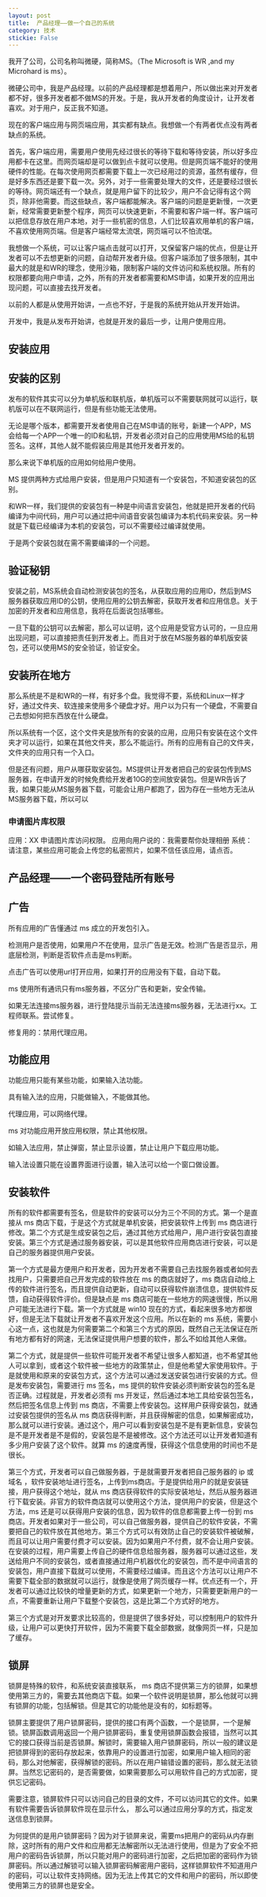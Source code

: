 ```yaml
---
layout: post
title:  产品经理——做一个自己的系统 
category: 技术 
stickie: False
---
```


我开了公司，公司名称叫微硬，简称MS。（The Microsoft is WR ,and my Microhard is ms）。

微硬公司中，我是产品经理。以前的产品经理都是想着用户，所以做出来对开发者都不好，很多开发者都不做MS的开发。于是，我从开发者的角度设计，让开发者喜欢。对于用户，反正我不知道。

<!-- csdn -->
<!--more-->
<!-- 不发布 -->

<div id="toc"></div>


现在的客户端应用与网页端应用，其实都有缺点。我想做一个有两者优点没有两者缺点的系统。

首先，客户端应用，需要用户使用先经过很长的等待下载和等待安装，所以好多应用都卡在这里。而网页端却是可以做到点卡就可以使用。但是网页端不能好的使用硬件的性能。在每次使用网页都需要下载上一次已经用过的资源，虽然有缓存，但是好多东西还是要下载一次。另外，对于一些需要处理大的文件，还是要经过很长的等待。网页端还有一个缺点，就是用户留下的比较少，用户不会记得有这个网页，除非他需要。而这些缺点，客户端都能解决。客户端的问题是更新慢，一次更新，经常需要更新整个程序，网页可以快速更新，不需要和客户端一样。客户端可以把信息存放在用户本地，对于一些机密的信息，人们比较喜欢用单机的客户端，不喜欢使用网页端。但是客户端经常太流氓，网页端可以不怕流氓。

我想做一个系统，可以让客户端点击就可以打开，又保留客户端的优点，但是让开发者可以不去想更新的问题，自动帮开发者升级。但客户端添加了很多限制，其中最大的就是和WR的理念，使用沙箱，限制客户端的文件访问和系统权限。所有的权限都要向用户申请，之外，所有的开发者都需要和MS申请，如果开发的应用出现问题，可以直接去找开发者。




以前的人都是从使用开始讲，一点也不好，于是我的系统开始从开发开始讲。

开发中，我是从发布开始讲，也就是开发的最后一步，让用户使用应用。

## 安装应用

## 安装的区别

发布的软件其实可以分为单机版和联机版，单机版可以不需要联网就可以运行，联机版可以在不联网运行，但是有些功能无法使用。

无论是哪个版本，都需要开发者使用自己在MS申请的账号，新建一个APP，MS会给每一个APP一个唯一的ID和私钥，开发者必须对自己的应用使用MS给的私钥签名。这样，其他人就不能假装应用是其他开发者开发的。

那么来说下单机版的应用如何给用户使用。

MS 提供两种方式给用户安装，但是用户只知道有一个安装包，不知道安装包的区别。

和WR一样，我们提供的安装包有一种是中间语言安装包，他就是把开发者的代码编译为中间代码，用户可以通过把中间语音安装包编译为本机代码来安装。另一种就是下载已经编译为本机的安装包，可以不需要经过编译就使用。

于是两个安装包就在需不需要编译的一个问题。

## 验证秘钥

安装之前，MS系统会自动检测安装包的签名，从获取应用的应用ID，然后到MS服务器获取应用ID的公钥，使用应用的公钥去解密，获取开发者和应用信息。关于加密的开发者和应用信息，我将在后面说包括哪些。

一旦下载的公钥可以去解密，那么可以证明，这个应用是受官方认可的，一旦应用出现问题，可以直接把责任到开发者上。而且对于放在MS服务器的单机版安装包，还可以使用MS的安全验证，验证安全。

## 安装所在地方

那么系统是不是和WR的一样，有好多个盘。我觉得不要，系统和Linux一样才好，通过文件夹、软连接来使用多个硬盘才好。用户以为只有一个硬盘，不需要自己去想如何把东西放在什么硬盘。

所以系统有一个区，这个文件夹是放所有的安装的应用，应用只有安装在这个文件夹才可以运行，如果在其他文件夹，那么不能运行。所有的应用有自己的文件夹，文件夹的应用只有一个入口。

但是还有问题，用户从哪获取安装包。MS提供让开发者把自己的安装包传到MS服务器，在申请开发的时候免费给开发者10G的空间放安装包。但是WR告诉了我，如果只能从MS服务器下载，可能会让用户都跑了，因为存在一些地方无法从MS服务器下载，所以可以


### 申请图片库权限

应用：XX 
申请图片库访问权限。
应用向用户说的：我需要帮你处理相册
系统：请注意，某些应用可能会上传您的私密照片，如果不信任该应用，请点否。






## 产品经理——一个密码登陆所有账号

## 广告

所有应用的广告懂通过 ms 成立的开发包引入。

检测用户是否使用，如果用户不在使用，显示广告是无效。检测广告是否显示，用底层检测，判断是否软件点击是ms判断。

点击广告可以使用url打开应用，如果打开的应用没有下载，自动下载。

ms 使用所有通讯只有ms服务器，不区分广告和更新，安全传输。

如果无法连接ms服务器，进行登陆提示当前无法连接ms服务器，无法进行xx。工程师联系。尝试修复。

修复用的：禁用代理应用。


## 功能应用

功能应用只能有某些功能，如果输入法功能。

具有输入法的应用，只能做输入，不能做其他。

代理应用，可以网络代理。

ms 对功能应用开放应用权限，禁止其他权限。

如输入法应用，禁止弹窗，禁止显示设置，禁止让用户下载应用功能。

输入法设置只能在设置界面进行设置，输入法可以给一个窗口做设置。

## 安装软件

所有的软件都需要有签名，但是软件的安装可以分为三个不同的方式。第一个是直接从 ms 商店下载，于是这个方式就是单机安装，把安装软件上传到 ms 商店进行修改。第二个方式是生成安装包之后，通过其他方式给用户，用户进行安装包直接安装。第三个方式是通过服务器安装，可以是其他软件应用商店进行安装，可以是自己的服务器提供用户安装。

第一个方式是最方便用户和开发者，因为开发者不需要自己去找服务器或者如何去找用户，只需要把自己开发完成的软件放在 ms 的商店就好了，ms 商店自动给上传的软件进行签名，而且提供自动更新，自动可以获得软件崩溃信息，提供软件反馈，自动获得软件评价。但是缺点是 ms 商店可能在一些地方的网速很慢，所以用户可能无法进行下载。第一个方式就是 win10 现在的方式，看起来很多地方都很好，但是无法下载就让开发者不喜欢开发这个应用。所以在新的 ms 系统，需要小心这一点，这也就是为何需要第二个和第三个方式的原因，既然自己无法保证在所有地方都有好的网速，无法保证提供用户想要的软件，那么不如给其他人来做。

第二个方式，就是提供一些软件可能开发者不希望让很多人都知道，也不希望其他人可以拿到，或者这个软件被一些地方的政策禁止，但是他希望大家使用软件。于是就使用和原来的安装包方式，这个方法可以通过发送安装包进行安装的方式。但是发布安装包，需要进行 ms 签名，ms 提供的软件安装必须判断安装包的签名是否正确。过程就是，开发者必须有 ms 开发证，然后通过本地工具给安装包签名，然后把签名信息上传到 ms 商店，不需要上传安装包。这样用户获得安装包，就通过安装包提供的签名从 ms 商店获得判断，并且获得解密的信息，如果解密成功，那么就可以进行安装。通过这个，用户可以看到安装包是不是有更新信息，安装包是不是开发者是不是假的，安装包是不是被修改。这个方法还可以让开发者知道有多少用户安装了这个软件。就算 ms 的速度再慢，获得这个信息使用的时间也不是很长。

第三个方式，开发者可以自己做服务器，于是就需要开发者把自己服务器的 ip 或域名 ，软件安装地址进行签名，上传到ms商店。于是提供给用户的就是安装链接，用户获得这个地址，就从 ms 商店获得软件的实际安装地址，然后从服务器进行下载安装。非官方的软件商店就可以使用这个方法，提供用户的安装，但是这个方法，ms 还是可以获得用户安装的信息，因为软件的信息都需要上传一份到 ms 商店。开发者如果对于一些公司，可以自己做服务器，提供自己的软件安装，不需要把自己的软件放在其他地方。第三个方式可以有效防止自己的安装软件被破解，而且可以让用户需要付费才可以安装。因为如果用户不付费，就不会让用户安装。在安装的过程，用户需要上传自己的硬件信息给服务器，服务器可以通过这些，发送给用户不同的安装包，或者直接通过用户机器优化的安装包，而不是中间语言的安装包，用户直接下载就可以使用，不需要经过编译。而且这个方法可以让用户不需要下载全部的数据就可以运行，就像是使用了网页缓存一样。优点还有一个，开发者可以通过比较快的增量更新的方式，如果更新一个地方，只需要更新用户的一点，不需要重新让用户下载整个安装包，这是比第二个方式好的地方。

第三个方式是对开发要求比较高的，但是提供了很多好处，可以控制用户的软件升级，让用户可以更快打开软件，因为不需要下载全部数据，就像网页一样，只是加了缓存。


## 锁屏

锁屏是特殊的软件，和系统安装直接联系， ms 商店不提供第三方的锁屏，如果想使用第三方的，需要去其他商店下载。如果一个软件说明是锁屏，那么他就可以拥有锁屏的功能，包括解锁。但是其它的功能他是没有的，如标题等。

锁屏主要提供了用户锁屏密码，提供的接口有两个函数，一个是锁屏，一个是解锁。锁屏函数调用返回一个用户锁屏密码，重复使用锁屏函数会报错，当然可以其它的接口获得当前是否锁屏。解锁时，需要输入用户锁屏密码，所以一般的建议是把锁屏得到的密码存放起来，依靠用户的设置进行加密，如果用户输入相同的密码，那么对他解密，获得解锁的密码。所以在用户输错设置的密码，那么就无法锁屏。当然忘记密码的，是否需要做，如果需要那么可以用软件自己的方式加密，提供忘记密码。

需要注意，锁屏软件只可以访问自己的目录的文件，不可以访问其它的文件。如果有软件需要告诉锁屏软件现在显示什么， 那么可以通过应用分享的方式，指定发送信息到锁屏。

为何提供的是用户锁屏密码？因为对于锁屏来说，需要ms把用户的密码从内存删除，这时所有的用户文件和应用都无法解密所以无法进行使用，但是为了安全不把用户的密码告诉锁屏，所以只能对用户的密码进行加密，之后把加密的密码作为锁屏密码。所以通过解锁可以输入锁屏密码解密用户密码，这样锁屏软件不知道用户的密码，可以让软件支持网络。因为无法上传其它的文件和用户的密码，所以即使使用第三方的锁屏也是安全。
